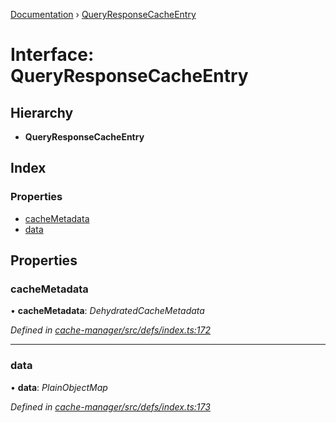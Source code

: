 [Documentation](../README.md) › [QueryResponseCacheEntry](queryresponsecacheentry.md)

# Interface: QueryResponseCacheEntry

## Hierarchy

* **QueryResponseCacheEntry**

## Index

### Properties

* [cacheMetadata](queryresponsecacheentry.md#cachemetadata)
* [data](queryresponsecacheentry.md#data)

## Properties

###  cacheMetadata

• **cacheMetadata**: *DehydratedCacheMetadata*

*Defined in [cache-manager/src/defs/index.ts:172](https://github.com/badbatch/graphql-box/blob/8e1deb1/packages/cache-manager/src/defs/index.ts#L172)*

___

###  data

• **data**: *PlainObjectMap*

*Defined in [cache-manager/src/defs/index.ts:173](https://github.com/badbatch/graphql-box/blob/8e1deb1/packages/cache-manager/src/defs/index.ts#L173)*
